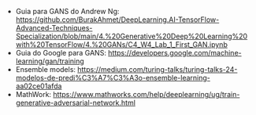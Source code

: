 * Guia para GANS do Andrew Ng: https://github.com/BurakAhmet/DeepLearning.AI-TensorFlow-Advanced-Techniques-Specialization/blob/main/4.%20Generative%20Deep%20Learning%20with%20TensorFlow/4.%20GANs/C4_W4_Lab_1_First_GAN.ipynb
* Guia do Google para GANS: https://developers.google.com/machine-learning/gan/training
* Ensemble models: https://medium.com/turing-talks/turing-talks-24-modelos-de-predi%C3%A7%C3%A3o-ensemble-learning-aa02ce01afda
* MathWork: https://www.mathworks.com/help/deeplearning/ug/train-generative-adversarial-network.html
